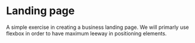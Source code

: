 # Landing page
A simple exercise in creating a business landing page. We will primarly use flexbox in order to have maximum leeway in positioning elements.
